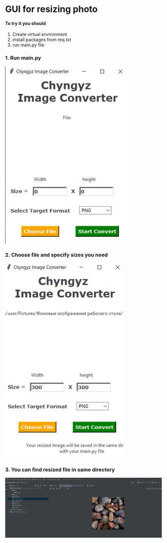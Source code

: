 #  GUI for resizing photo

#### To try it you should
1. Create virtual environment
2. install packages from req.txt
3. run main.py file

### 1. Run main.py
![](doc/images/1.png)

### 2. Choose file and specify sizes you need

![](doc/images/2.png)

### 3. You can find resized file in same directory

![](doc/images/3.png)
